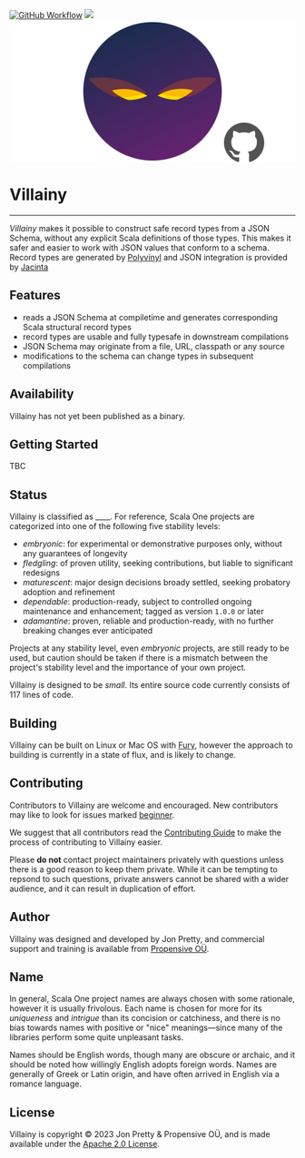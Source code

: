 [<img alt="GitHub Workflow" src="https://img.shields.io/github/actions/workflow/status/propensive/villainy/main.yml?style=for-the-badge" height="24">](https://github.com/propensive/villainy/actions)
[<img src="https://img.shields.io/discord/633198088311537684?color=8899f7&label=DISCORD&style=for-the-badge" height="24">](https://discord.gg/7b6mpF6Qcf)
<img src="/doc/images/github.png" valign="middle">

# Villainy

____

_Villainy_ makes it possible to construct safe record types from a JSON Schema,
without any explicit Scala definitions of those types. This makes it safer and
easier to work with JSON values that conform to a schema. Record types are
generated by [Polyvinyl](https://github.com/propensive/polyvinyl) and JSON
integration is provided by [Jacinta](https://github.com/propensive/jacinta)

## Features

- reads a JSON Schema at compiletime and generates corresponding Scala structural record types
- record types are usable and fully typesafe in downstream compilations
- JSON Schema may originate from a file, URL, classpath or any source
- modifications to the schema can change types in subsequent compilations


## Availability

Villainy has not yet been published as a binary.

## Getting Started

TBC


## Status

Villainy is classified as ____. For reference, Scala One projects are
categorized into one of the following five stability levels:

- _embryonic_: for experimental or demonstrative purposes only, without any guarantees of longevity
- _fledgling_: of proven utility, seeking contributions, but liable to significant redesigns
- _maturescent_: major design decisions broady settled, seeking probatory adoption and refinement
- _dependable_: production-ready, subject to controlled ongoing maintenance and enhancement; tagged as version `1.0.0` or later
- _adamantine_: proven, reliable and production-ready, with no further breaking changes ever anticipated

Projects at any stability level, even _embryonic_ projects, are still ready to
be used, but caution should be taken if there is a mismatch between the
project's stability level and the importance of your own project.

Villainy is designed to be _small_. Its entire source code currently consists
of 117 lines of code.

## Building

Villainy can be built on Linux or Mac OS with [Fury](/propensive/fury), however
the approach to building is currently in a state of flux, and is likely to
change.

## Contributing

Contributors to Villainy are welcome and encouraged. New contributors may like to look for issues marked
<a href="https://github.com/propensive/villainy/labels/beginner">beginner</a>.

We suggest that all contributors read the [Contributing Guide](/contributing.md) to make the process of
contributing to Villainy easier.

Please __do not__ contact project maintainers privately with questions unless
there is a good reason to keep them private. While it can be tempting to
repsond to such questions, private answers cannot be shared with a wider
audience, and it can result in duplication of effort.

## Author

Villainy was designed and developed by Jon Pretty, and commercial support and training is available from
[Propensive O&Uuml;](https://propensive.com/).



## Name



In general, Scala One project names are always chosen with some rationale, however it is usually
frivolous. Each name is chosen for more for its _uniqueness_ and _intrigue_ than its concision or
catchiness, and there is no bias towards names with positive or "nice" meanings—since many of the
libraries perform some quite unpleasant tasks.

Names should be English words, though many are obscure or archaic, and it should be noted how
willingly English adopts foreign words. Names are generally of Greek or Latin origin, and have
often arrived in English via a romance language.

## License

Villainy is copyright &copy; 2023 Jon Pretty & Propensive O&Uuml;, and is made available under the
[Apache 2.0 License](/license.md).
